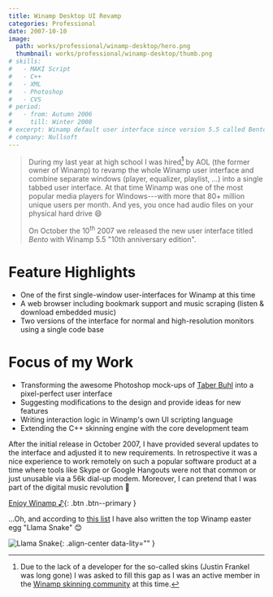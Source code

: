 ```yaml
---
title: Winamp Desktop UI Revamp
categories: Professional
date: 2007-10-10
image:
  path: works/professional/winamp-desktop/hero.png
  thumbnail: works/professional/winamp-desktop/thumb.png
# skills:
#   - MAKI Script
#   - C++
#   - XML
#   - Photoshop
#   - CVS
# period:
#   - from: Autumn 2006
#     till: Winter 2008
# excerpt: Winamp default user interface since version 5.5 called Bento.
# company: Nullsoft
---
```


> During my last year at high school I was hired[^1] by AOL (the former owner of Winamp) to revamp the whole Winamp user interface and combine separate windows (player, equalizer, playlist, ...) into a single tabbed user interface.
> At that time Winamp was one of the most popular media players for Windows---with more that 80+ million unique users per month.
> And yes, you once had audio files on your physical hard drive :smile:
>
> On October the 10<sup>th</sup> 2007 we released the new user interface titled *Bento* with Winamp 5.5 "10th anniversary edition". 

# Feature Highlights

* One of the first single-window user-interfaces for Winamp at this time
* A web browser including bookmark support and music scraping (listen & download embedded music)
* Two versions of the interface for normal and high-resolution monitors using a single code base

# Focus of my Work

* Transforming the awesome Photoshop mock-ups of [Taber Buhl](http://taberbuhl.com/) into a pixel-perfect user interface
* Suggesting modifications to the design and provide ideas for new features
* Writing interaction logic in Winamp's own UI scripting language
* Extending the C++ skinning engine with the core development team

After the initial release in October 2007, I have provided several updates to the interface and adjusted it to new requirements.
In retrospective it was a nice experience to work remotely on such a popular software product at a time where tools like Skype or Google Hangouts were not that common or just unusable via a 56k dial-up modem.
Moreover, I can pretend that I was part of the digital music revolution :muscle:

[Enjoy Winamp ♪](http://winamp.com){: .btn .btn--primary }

...Oh, and according to [this list](http://www.eeggs.com/tree/555.html) I have also written the top Winamp easter egg "Llama Snake" :blush:

![Llama Snake](llama-snake.png){: .align-center data-lity="" }

[^1]: Due to the lack of a developer for the so-called skins (Justin Frankel was long gone) I was asked to fill this gap as I was an active member in the [Winamp skinning community](http://skinconsortium.com) at this time.